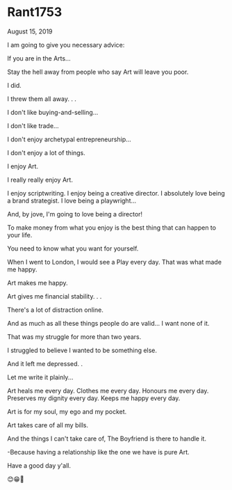 # Rant1753


August 15, 2019

I am going to give you necessary advice:

If you are in the Arts...

Stay the hell away from people who say Art will leave you poor.

I did.

I threw them all away.
.
.

I don't like buying-and-selling...

I don't like trade...

I don't enjoy archetypal entrepreneurship...

I don't enjoy a lot of things.

I enjoy Art.

I really really enjoy Art.

I enjoy scriptwriting. I enjoy being a creative director. I absolutely love being a brand strategist. I love being a playwright...

And, by jove, I'm going to love being a director!

To make money from what you enjoy is the best thing that can happen to your life. 

You need to know what you want for yourself. 

When I went to London, I would see a Play every day. That was what made me happy.

Art makes me happy.

Art gives me financial stability. 
.
.

There's a lot of distraction online. 

And as much as all these things people do are  valid... I want none of it.

That was my struggle for more than two years. 

I struggled to believe I wanted to be something else.

And it left me depressed. 
.

Let me write it plainly...

Art heals me every day. Clothes me every day. Honours me every day. Preserves my dignity every day. Keeps me happy every day.

Art is for my soul, my ego and my pocket.

Art takes care of all my bills.

And the things I can't take care of, The Boyfriend is there to handle it.

-Because having a relationship like the one we have is pure Art. 

Have a good day y'all. 

😊😁💅